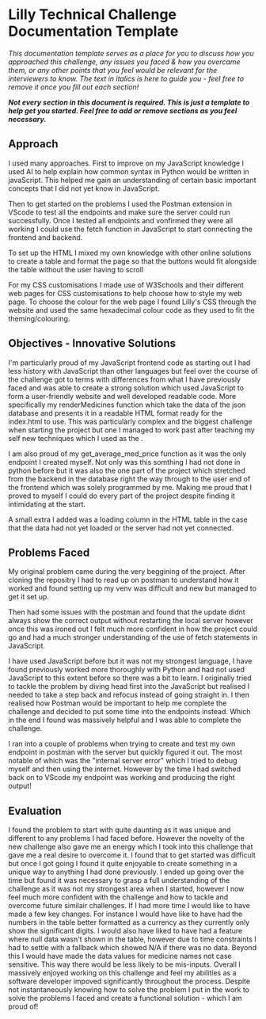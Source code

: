 # Lilly Technical Challenge Documentation Template

*This documentation template serves as a place for you to discuss how you approached this challenge, any issues you faced & how you overcame them, or any other points that you feel would be relevant for the interviewers to know. The text in italics is here to guide you - feel free to remove it once you fill out each section!*

***Not every section in this document is required. This is just a template to help get you started. Feel free to add or remove sections as you feel necessary.***

## Approach
I used many approaches. First to improve on my JavaScript knowledge I used AI to help explain how common syntax in Python would be written in javaScript. This helped me gain an understanding of certain basic important concepts that I did not yet know in JavaScript.

Then to get started on the problems I used the Postman extension in VScode to test all the endpoints and make sure the server could run successfully. Once I tested all endpoints and vonfirmed they were all working I could use the fetch function in JavaScript to start connecting the frontend and backend.

To set up the HTML I mixed my own knowledge with other online solutions to create a table and format the page so that the buttons would fit alongside the table without the user having to scroll

For my CSS customisations I made use of W3Schools and their different web pages for CSS customisations to help choose how to style my web page. To choose the colour for the web page I found Lilly's CSS through the website and used the same hexadecimal colour code as they used to fit the theming/colouring.

## Objectives - Innovative Solutions
I'm particularly proud of my JavaScript frontend code as starting out I had less history with JavaScript than other languages but feel over the course of the challenge got to terms with differences from what I have previously faced and was able to create a strong solution which used JavaScript to form a user-friendly website and well developed readable code.
More specifically my renderMedicines function which take the data of the json database and presents it in a readable HTML format ready for the index.html to use. This was particularly complex and the biggest challenge when starting the project but one I managed to work past after teaching my self new techniques which I used as the .

I am also proud of my get_average_med_price function as it was the only endpoint I created myself. Not only was this somthing I had not done in python before but it was also the one part of the project which stretched from the backend in the database right the way through to the user end of the frontend which was solely programmed by me. Making me proud that I proved to myself I could do every part of the project despite finding it intimidating at the start.

A small extra I added was a loading column in the HTML table in the case that the data had not yet loaded or the server had not yet connected.

## Problems Faced
My original problem came during the very beggining of the project. After cloning the repositry I had to read up on postman to understand how it worked and found setting up my venv was difficult and new but managed to get it set up.

Then had some issues with the postman and found that the update didnt always show the correct output without restarting the local server however once this was ironed out I felt much more confident in how the project could go and had a much stronger understanding of the use of fetch statements in JavaScript.

I have used JavaScript before but it was not my strongest language, I have found previously worked more thoroughly with Python and had not used JavaScript to this extent before so there was a bit to learn. I originally tried to tackle the problem by diving head first into the JavaScript but realised I needed to take a step back and refocus instead of going straight in. I then realised how Postman would be important to help me complete the challenge and decided to put some time into the endpoints instead. Which in the end I found was massively helpful and I was able to complete the challenge.

I ran into a couple of problems when trying to create and test my own endpoint in postman with the server but quickly figured it out. The most notable of which was the "internal server error" which I tried to debug myself and then using the internet. However by the time I had switched back on to VScode my endpoint was working and producing the right output!

## Evaluation
I found the problem to start with quite daunting as it was unique and different to any problems I had faced before. However the novelty of the new challenge also gave me an energy which I took into this challenge that gave me a real desire to overcome it. I found that to get started was difficult but once I got going I found it quite enjoyable to create something in a unique way to anything I had done previously. 
I ended up going over the time but found it was necessary to grasp a full understanding of the challenge as it was not my strongest area when I started, however I now feel much more confident with the challenge and how to tackle and overcome future similair challenges.
If I had more time I would like to have made a few key changes. For instance I would have like to have had the numbers in the table better formatted as a currency as they currently only show the significant digits. I would also have liked to have had a feature where null data wasn't shown in the table, however due to time constraints I had to settle with a fallback which showed N/A if there was no data. Beyond this I would have made the data values for medicine names not case sensitive. This way there would be less likely to be mis-inputs.
Overall I massively enjoyed working on this challenge and feel my abilities as a software developer impoved significantly throughout the process. Despite not instantaneously knowing how to solve the problem I put in the work to solve the problems I faced and create a functional solution - which I am proud of!
